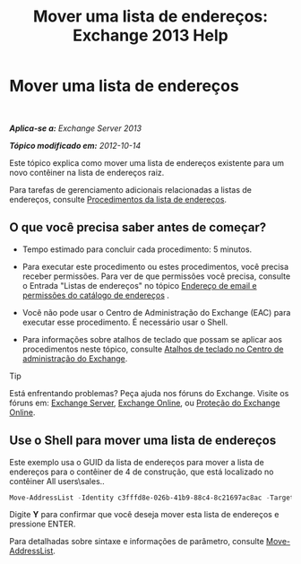 ﻿---
title: 'Mover uma lista de endereços: Exchange 2013 Help'
TOCTitle: Mover uma lista de endereços
ms:assetid: c843bbd5-6c0e-41e1-b749-7ae87c1beb25
ms:mtpsurl: https://technet.microsoft.com/pt-br/library/Bb124534(v=EXCHG.150)
ms:contentKeyID: 50486634
ms.date: 05/22/2018
mtps_version: v=EXCHG.150
ms.translationtype: MT
---

# Mover uma lista de endereços

 

_**Aplica-se a:** Exchange Server 2013_

_**Tópico modificado em:** 2012-10-14_

Este tópico explica como mover uma lista de endereços existente para um novo contêiner na lista de endereços raiz.

Para tarefas de gerenciamento adicionais relacionadas a listas de endereços, consulte [Procedimentos da lista de endereços](address-list-procedures-exchange-2013-help.md).

## O que você precisa saber antes de começar?

  - Tempo estimado para concluir cada procedimento: 5 minutos.

  - Para executar este procedimento ou estes procedimentos, você precisa receber permissões. Para ver de que permissões você precisa, consulte o Entrada "Listas de endereços" no tópico [Endereço de email e permissões do catálogo de endereços](email-address-and-address-book-permissions-exchange-2013-help.md) .

  - Você não pode usar o Centro de Administração do Exchange (EAC) para executar esse procedimento. É necessário usar o Shell.

  - Para informações sobre atalhos de teclado que possam se aplicar aos procedimentos neste tópico, consulte [Atalhos de teclado no Centro de administração do Exchange](keyboard-shortcuts-in-the-exchange-admin-center-exchange-online-protection-help.md).


> [!TIP]
> Está enfrentando problemas? Peça ajuda nos fóruns do Exchange. Visite os fóruns em: <A href="https://go.microsoft.com/fwlink/p/?linkid=60612">Exchange Server</A>, <A href="https://go.microsoft.com/fwlink/p/?linkid=267542">Exchange Online</A>, ou <A href="https://go.microsoft.com/fwlink/p/?linkid=285351">Proteção do Exchange Online</A>.



## Use o Shell para mover uma lista de endereços

Este exemplo usa o GUID da lista de endereços para mover a lista de endereços para o contêiner de 4 de construção, que está localizado no contêiner All users\\sales..

```powershell
Move-AddressList -Identity c3fffd8e-026b-41b9-88c4-8c21697ac8ac -Target "\All Users\Sales\Building4"
```

Digite **Y** para confirmar que você deseja mover esta lista de endereços e pressione ENTER.

Para detalhadas sobre sintaxe e informações de parâmetro, consulte [Move-AddressList](https://technet.microsoft.com/pt-br/library/bb124520\(v=exchg.150\)).

